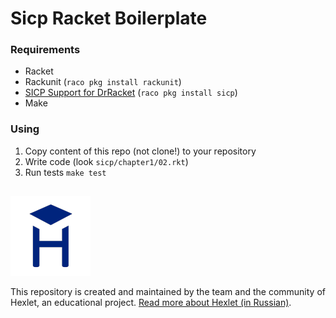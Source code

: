 # Sicp Racket Boilerplate

### Requirements

* Racket
* Rackunit (`raco pkg install rackunit`)
* [SICP Support for DrRacket](https://docs.racket-lang.org/sicp-manual/index.html) (`raco pkg install sicp`)
* Make

### Using

1. Copy content of this repo (not clone!) to your repository
1. Write code (look `sicp/chapter1/02.rkt`)
1. Run tests `make test`

##
[![Hexlet Ltd. logo](https://raw.githubusercontent.com/Hexlet/hexletguides.github.io/master/images/hexlet_logo128.png)](https://ru.hexlet.io/pages/about?utm_source=github&utm_medium=link&utm_campaign=sicp-racket)

This repository is created and maintained by the team and the community of Hexlet, an educational project. [Read more about Hexlet (in Russian)](https://ru.hexlet.io/pages/about?utm_source=github&utm_medium=link&utm_campaign=sicp-racket).